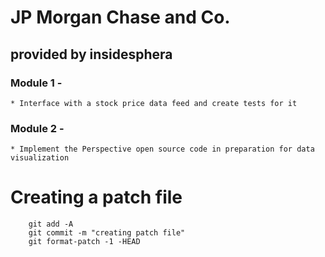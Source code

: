# JP Morgan Chase and Co.
## provided by insidesphera

### Module 1 - 
	* Interface with a stock price data feed and create tests for it 
### Module 2 -
	* Implement the Perspective open source code in preparation for data visualization 

# Creating a patch file

``` 
	git add -A
	git commit -m "creating patch file"
	git format-patch -1 -HEAD
```
